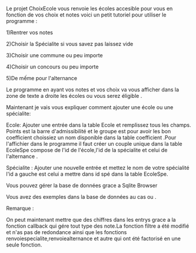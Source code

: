 Le projet ChoixEcole vous renvoie les écoles accesible pour vous en fonction de vos choix et notes voici un petit tutoriel pour utiliser le programme :


1)Rentrer vos notes


2)Choisir la Spécialite si vous savez pas laissez vide


3)Choisir une commune ou peu importe


4)Choisir un concours ou peu importe 


5)De mếme pour l'alternance



Le programme en ayant vos notes et vos choix va vous afficher dans la zone de texte a droite les écoles ou vous serez éligible .


Maintenant je vais vous expliquer comment ajouter une école ou une spécialite:


Ecole: Ajouter une entrée dans la table Ecole et remplissez tous les champs. Points est 
la barre d'admissibilité et le groupe est pour avoir les bon coefficient choissiez un nom disponible dans la table coefficient .Pour l'affichier dans le programme  il faut créer un couple unique dans la table EcoleSpe compose de l'id de l'école,l'id de la spécialite et celui de l'alternance .


Spécialite :
Ajouter une nouvelle entrée et mettez le nom de votre spécialité l'id a gauche est celui a mettre dans id spé dans la table EcoleSpe.

Vous pouvez gérer la base de données grace a Sqlite Browser

Vous avez des exemples dans la base de données au cas ou .

Remarque :

On peut maintenant mettre que des chiffres dans les entrys grace a la fonction callback qui gére tout type des note.La fonction filtre a été modifié et n'as pas de redondance ainsi que les fonctions renvoiespecialite,renvoiealternance et autre qui ont été factorisé en une seule fonction.

